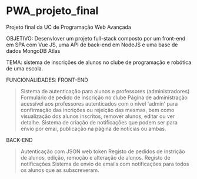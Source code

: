 # PWA_projeto_final

Projeto final da UC de Programação Web Avançada

OBJETIVO: Desenvlover um projeto full-stack composto por um front-end em SPA com Vue JS, uma API de back-end em NodeJS e uma base de dados MongoDB Atlas

TEMA: sistema de inscrições de alunos no clube de programação e robótica de uma escola.

FUNCIONALIDADES: 
FRONT-END
> Sistema de autenticação para alunos e professores (administradores)
> Formulário de pedido de inscrição no clube
> Página de administração acessível aos professores autenticados com o nível 'admin' para confirmação das incrições ou rejeição das mesmas, bem como visualização dos alunos inscritos, remover alunos, editar ou ver detalhe.
> Sistema de criação de notificações que podem ser para envio por emai, publicação na página de notícias ou ambas.

BACK-END
> Autenticação com JSON web token 
> Registo de pedidos de instrição de alunos, edição, remoção e alteração de alunos.
> Registo de notificações
> Sistema de envio de emails com notificações para todos os alunos que as subscreveram.
